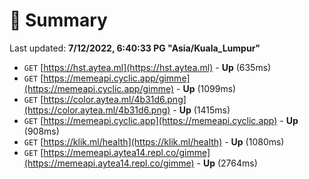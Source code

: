 # 📖 Summary
Last updated: **7/12/2022, 6:40:33 PG "Asia/Kuala_Lumpur"**

- `GET` [https://hst.aytea.ml](https://hst.aytea.ml) - **Up** (635ms)
- `GET` [https://memeapi.cyclic.app/gimme](https://memeapi.cyclic.app/gimme) - **Up** (1099ms)
- `GET` [https://color.aytea.ml/4b31d6.png](https://color.aytea.ml/4b31d6.png) - **Up** (1415ms)
- `GET` [https://memeapi.cyclic.app](https://memeapi.cyclic.app) - **Up** (908ms)
- `GET` [https://klik.ml/health](https://klik.ml/health) - **Up** (1080ms)
- `GET` [https://memeapi.aytea14.repl.co/gimme](https://memeapi.aytea14.repl.co/gimme) - **Up** (2764ms)
